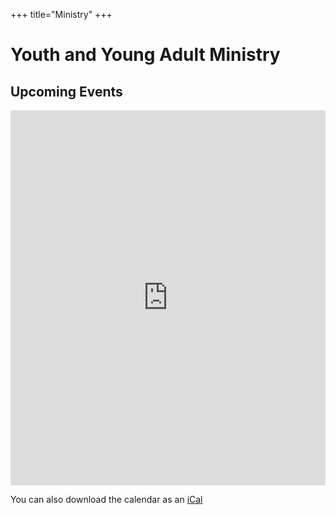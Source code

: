 +++
title="Ministry"
+++

# Youth and Young Adult Ministry

## Upcoming Events

<iframe id="open-web-calendar" 
    style="background:url('https://raw.githubusercontent.com/niccokunzmann/open-web-calendar/master/static/img/loaders/circular-loader.gif') center center no-repeat;"
    src="https://icsviewer.ecam.fr/calendar.html?start_of_week=su&amp;target=_blank&amp;timezone=America%2FToronto&amp;title=Youth%20%26%20Young%20Adults%20Ministry%20Calendar&amp;tabs=month&amp;tabs=week&amp;tabs=day&amp;tabs=agenda&amp;url=https%3A%2F%2Foutlook.office365.com%2Fowa%2Fcalendar%2F7b5021067f834f2b9c74592b211bd7a1%40gcfpeel.ca%2Fae2761dc583d47b59bd32c9a20068df08689724020298912608%2Fcalendar.ics"
    sandbox="allow-scripts allow-same-origin allow-popups"
    allowTransparency="true" scrolling="no" 
    frameborder="0" height="600px" width="100%"></iframe>

You can also download the calendar as an [iCal](https://outlook.office365.com/owa/calendar/7b5021067f834f2b9c74592b211bd7a1@gcfpeel.ca/ae2761dc583d47b59bd32c9a20068df08689724020298912608/calendar.ics)
